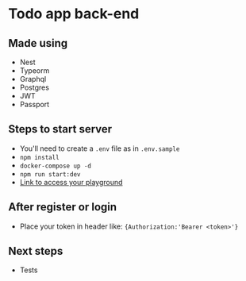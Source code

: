 # Todo app back-end

## Made using

- Nest
- Typeorm
- Graphql
- Postgres
- JWT
- Passport

## Steps to start server

- You'll need to create a `.env` file as in `.env.sample`
- `npm install`
- `docker-compose up -d`
- `npm run start:dev`
- [Link to access your playground](http://localhost:3000/graphql)

## After register or login

- Place your token in header like: `{Authorization:'Bearer <token>'}`

## Next steps

- Tests
